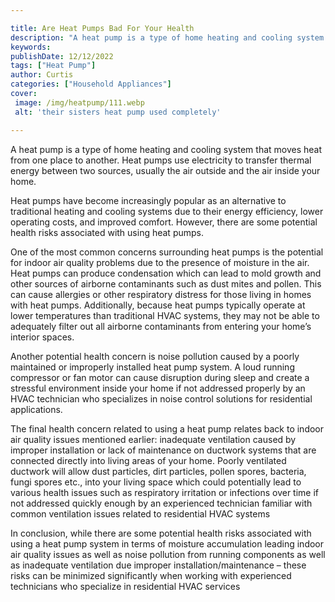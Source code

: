 ```yaml
---

title: Are Heat Pumps Bad For Your Health
description: "A heat pump is a type of home heating and cooling system that moves heat from one place to another. Heat pumps use electricity to ...get the full scoop"
keywords: 
publishDate: 12/12/2022
tags: ["Heat Pump"]
author: Curtis
categories: ["Household Appliances"]
cover: 
 image: /img/heatpump/111.webp
 alt: 'their sisters heat pump used completely'

---
```


A heat pump is a type of home heating and cooling system that moves heat from one place to another. Heat pumps use electricity to transfer thermal energy between two sources, usually the air outside and the air inside your home.

Heat pumps have become increasingly popular as an alternative to traditional heating and cooling systems due to their energy efficiency, lower operating costs, and improved comfort. However, there are some potential health risks associated with using heat pumps.

One of the most common concerns surrounding heat pumps is the potential for indoor air quality problems due to the presence of moisture in the air. Heat pumps can produce condensation which can lead to mold growth and other sources of airborne contaminants such as dust mites and pollen. This can cause allergies or other respiratory distress for those living in homes with heat pumps. Additionally, because heat pumps typically operate at lower temperatures than traditional HVAC systems, they may not be able to adequately filter out all airborne contaminants from entering your home’s interior spaces. 

Another potential health concern is noise pollution caused by a poorly maintained or improperly installed heat pump system. A loud running compressor or fan motor can cause disruption during sleep and create a stressful environment inside your home if not addressed properly by an HVAC technician who specializes in noise control solutions for residential applications. 

The final health concern related to using a heat pump relates back to indoor air quality issues mentioned earlier: inadequate ventilation caused by improper installation or lack of maintenance on ductwork systems that are connected directly into living areas of your home. Poorly ventilated ductwork will allow dust particles, dirt particles, pollen spores, bacteria, fungi spores etc., into your living space which could potentially lead to various health issues such as respiratory irritation or infections over time if not addressed quickly enough by an experienced technician familiar with common ventilation issues related to residential HVAC systems 

In conclusion, while there are some potential health risks associated with using a heat pump system in terms of moisture accumulation leading indoor air quality issues as well as noise pollution from running components as well as inadequate ventilation due improper installation/maintenance – these risks can be minimized significantly when working with experienced technicians who specialize in residential HVAC services
